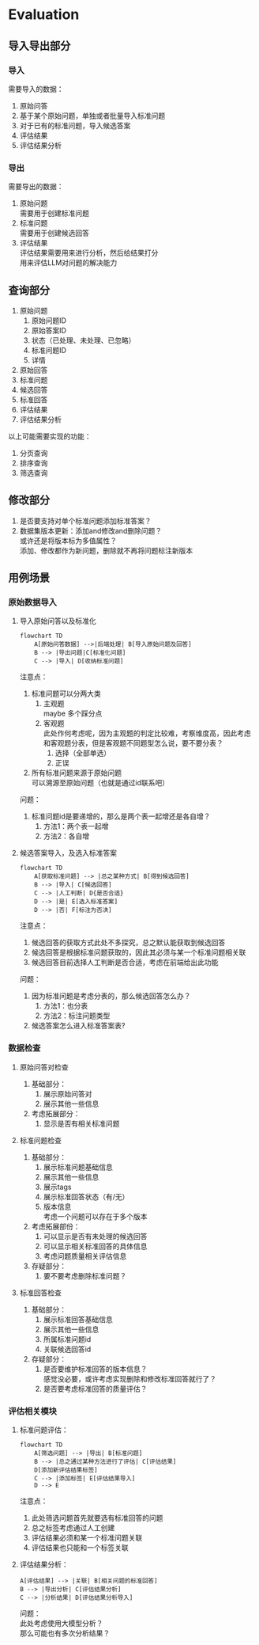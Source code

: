 # Evaluation

## 导入导出部分

### 导入

需要导入的数据：  

1. 原始问答
2. 基于某个原始问题，单独或者批量导入标准问题
3. 对于已有的标准问题，导入候选答案
4. 评估结果  
5. 评估结果分析  

### 导出

需要导出的数据：  

1. 原始问题  
    需要用于创建标准问题  
2. 标准问题  
    需要用于创建候选回答
3. 评估结果  
    评估结果需要用来进行分析，然后给结果打分  
    用来评估LLM对问题的解决能力  

## 查询部分

1. 原始问题
    1. 原始问题ID  
    2. 原始答案ID  
    3. 状态（已处理、未处理、已忽略）  
    4. 标准问题ID  
    5. 详情  
2. 原始回答
3. 标准问题
4. 候选回答
5. 标准回答  
6. 评估结果  
7. 评估结果分析  

以上可能需要实现的功能：  

1. 分页查询  
2. 排序查询  
3. 筛选查询  

## 修改部分

1. 是否要支持对单个标准问题添加标准答案？  
2. 数据集版本更新：添加and修改and删除问题？  
    或许还是将版本标为多值属性？  
    添加、修改都作为新问题，删除就不再将问题标注新版本  

## 用例场景

### 原始数据导入

1. 导入原始问答以及标准化

    ```mermaid
    flowchart TD
        A[原始问答数据] -->|后端处理| B[导入原始问题及回答]
        B --> |导出问题|C[标准化问题]
        C --> |导入| D[收纳标准问题]
    ```

    注意点：  
    1. 标准问题可以分两大类  
        1. 主观题  
            maybe 多个踩分点  
        2. 客观题  
            此处作何考虑呢，因为主观题的判定比较难，考察维度高，因此考虑和客观题分表，但是客观题不同题型怎么说，要不要分表？  
            1. 选择（全部单选）  
            2. 正误  
    2. 所有标准问题来源于原始问题  
        可以溯源至原始问题（也就是通过id联系吧）  

    问题：  
    1. 标准问题id是要递增的，那么是两个表一起增还是各自增？  
        1. 方法1：两个表一起增  
        2. 方法2：各自增  

2. 候选答案导入，及选入标准答案  

    ```mermaid
    flowchart TD
        A[获取标准问题] --> |总之某种方式| B[得到候选回答]
        B --> |导入| C[候选回答]
        C --> |人工判断| D{是否合适}
        D --> |是| E[选入标准答案]
        D --> |否| F[标注为否决]
    ```

    注意点：  
    1. 候选回答的获取方式此处不多探究，总之默认能获取到候选回答  
    2. 候选回答是根据标准问题获取的，因此其必须与某一个标准问题相关联  
    3. 候选回答目前选择人工判断是否合适，考虑在前端给出此功能  

    问题：  
    1. 因为标准问题是考虑分表的，那么候选回答怎么办？  
        1. 方法1：也分表
        2. 方法2：标注问题类型  
    2. 候选答案怎么进入标准答案表?  

### 数据检查

1. 原始问答对检查  
    1. 基础部分：  
        1. 展示原始问答对  
        2. 展示其他一些信息  
    2. 考虑拓展部分：  
        1. 显示是否有相关标准问题  

2. 标准问题检查
    1. 基础部分：  
        1. 展示标准问题基础信息  
        2. 展示其他一些信息
        3. 展示tags
        4. 展示标准回答状态（有/无）  
        5. 版本信息  
            考虑一个问题可以存在于多个版本  
    2. 考虑拓展部份：
        1. 可以显示是否有未处理的候选回答  
        2. 可以显示相关标准回答的具体信息  
        3. 考虑问题质量相关评估信息  
    3. 存疑部分：  
        1. 要不要考虑删除标准问题？  

3. 标准回答检查
    1. 基础部分：  
        1. 展示标准回答基础信息
        2. 展示其他一些信息
        3. 所属标准问题id
        4. 关联候选回答id
    2. 存疑部分：
        1. 是否要维护标准回答的版本信息？  
            感觉没必要，或许考虑实现删除和修改标准回答就行了？  
        2. 是否要考虑标准回答的质量评估？  

### 评估相关模块

1. 标准问题评估：  

    ```mermaid
    flowchart TD
        A[筛选问题] --> |导出| B[标准问题]
        B --> |总之通过某种方法进行了评估| C[评估结果]
        D[添加新评估结果标签]
        C --> |添加标签| E[评估结果导入]
        D --> E
    ```

    注意点：  
    1. 此处筛选问题首先就要选有标准回答的问题  
    2. 总之标签考虑通过人工创建  
    3. 评估结果必须和某一个标准问题关联  
    4. 评估结果也只能和一个标签关联  

2. 评估结果分析：  

    ```mermaid
    A[评估结果] --> |关联| B[相关问题的标准回答]
    B --> |导出分析| C[评估结果分析]
    C --> |分析结果| D[评估结果分析导入]
    ```

    问题：  
    此处考虑使用大模型分析？  
    那么可能也有多次分析结果？  
